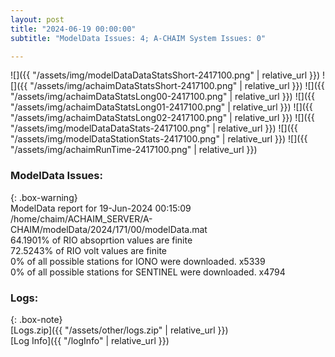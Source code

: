 ```yaml
---
layout: post
title: "2024-06-19 00:00:00"
subtitle: "ModelData Issues: 4; A-CHAIM System Issues: 0"

---
```


![]({{ "/assets/img/modelDataDataStatsShort-2417100.png" | relative_url }})
![]({{ "/assets/img/achaimDataStatsShort-2417100.png" | relative_url }})
![]({{ "/assets/img/achaimDataStatsLong00-2417100.png" | relative_url }})
![]({{ "/assets/img/achaimDataStatsLong01-2417100.png" | relative_url }})
![]({{ "/assets/img/achaimDataStatsLong02-2417100.png" | relative_url }})
![]({{ "/assets/img/modelDataDataStats-2417100.png" | relative_url }})
![]({{ "/assets/img/modelDataStationStats-2417100.png" | relative_url }})
![]({{ "/assets/img/achaimRunTime-2417100.png" | relative_url }})


### ModelData Issues:  
  
{: .box-warning}  
 ModelData report for 19-Jun-2024 00:15:09   
 /home/chaim/ACHAIM_SERVER/A-CHAIM/modelData/2024/171/00/modelData.mat   
 64.1901% of RIO absoprtion values are finite   
 72.5243% of RIO volt values are finite   
 0% of all possible stations for IONO were downloaded. x5339   
 0% of all possible stations for SENTINEL were downloaded. x4794   
  


### Logs:  
  
{: .box-note}  
[Logs.zip]({{ "/assets/other/logs.zip" | relative_url }})  
[Log Info]({{ "/logInfo" | relative_url }})  
